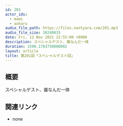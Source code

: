 ```yaml
---
id: 201
actor_ids:
  - mami
  - aoharu
audio_file_path: https://files.nantyara.com/201.mp3
audio_file_size: 38240815
date: Fri, 12 Nov 2021 22:55:00 +0900
description: スペシャルゲスト、誰なんだ一体
duration: 1590.1783750000002
layout: article
title: 第201回「スペシャルゲスト回」
---
```

## 概要

スペシャルゲスト、誰なんだ一体

## 関連リンク

* none
